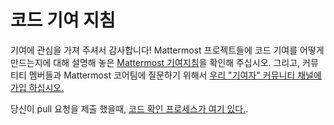 # 코드 기여 지침

기여에 관심을 가져 주셔서 감사합니다!   Mattermost 프로젝트들에 코드 기여를 어떻게 만드는지에 대해 설명해 놓은 [Mattermost 기여지침](https://developers.mattermost.com/contribute/getting-started/)을 확인해 주십시오. 그리고, 커뮤티티 멤버들과 Mattermost 코어팀에 질문하기 위해서 [ 우리 "기여자" 커뮤니티 채널에 가입 하십시오.](https://community.mattermost.com/core/channels/tickets)

당신이 pull 요청을 제출 했을때, [코드 확인 프로세스가 여기 있다.](https://developers.mattermost.com/contribute/getting-started/code-review/).
